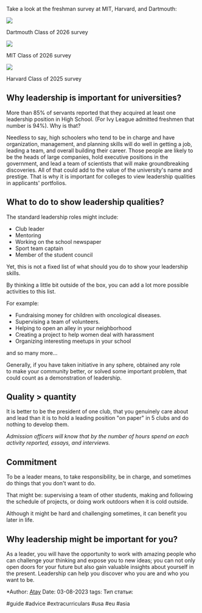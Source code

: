 
Take a look at the freshman survey at MIT, Harvard, and Dartmouth:

![](https://img4.teletype.in/files/fe/5c/fe5cb527-4ff5-4c97-b9b3-3adf5113e90b.png)

Dartmouth Class of 2026 survey

![](https://img3.teletype.in/files/a3/d0/a3d08411-9040-4bb7-9099-ac6aab91484b.png)

MIT Class of 2026 survey

![](https://img3.teletype.in/files/ab/c7/abc7392f-0265-4ee1-86e1-d71e2998e25d.png)

Harvard Class of 2025 survey

## Why leadership is important for universities?

More than 85% of servants reported that they acquired at least one leadership position in High School. (For Ivy League admitted freshmen that number is 94%). Why is that?

Needless to say, high schoolers who tend to be in charge and have organization, management, and planning skills will do well in getting a job, leading a team, and overall building their career. Those people are likely to be the heads of large companies, hold executive positions in the government, and lead a team of scientists that will make groundbreaking discoveries. All of that could add to the value of the university's name and prestige. That is why it is important for colleges to view leadership qualities in applicants' portfolios.

## What to do to show leadership qualities?

The standard leadership roles might include:

- Club leader
- Mentoring
- Working on the school newspaper
- Sport team captain
- Member of the student council

Yet, this is not a fixed list of what should you do to show your leadership skills.

By thinking a little bit outside of the box, you can add a lot more possible activities to this list.

For example:

- Fundraising money for children with oncological diseases.
- Supervising a team of volunteers.
- Helping to open an alley in your neighborhood
- Creating a project to help women deal with harassment
- Organizing interesting meetups in your school

and so many more...

Generally, if you have taken initiative in any sphere, obtained any role to make your community better, or solved some important problem, that could count as a demonstration of leadership.

## Quality > quantity

It is better to be the president of one club, that you genuinely care about and lead than it is to hold a leading position "on paper" in 5 clubs and do nothing to develop them.

_Admission officers will know that by the number of hours spend on each activity reported, essays, and interviews._

## Commitment

To be a leader means, to take responsibility, be in charge, and sometimes do things that you don't want to do.

That might be: supervising a team of other students, making and following the schedule of projects, or doing work outdoors when it is cold outside.

Although it might be hard and challenging sometimes, it can benefit you later in life.

## Why leadership might be important for you?

As a leader, you will have the opportunity to work with amazing people who can challenge your thinking and expose you to new ideas; you can not only open doors for your future but also gain valuable insights about yourself in the present. Leadership can help you discover who you are and who you want to be.

*Author: [Atay](https://t.me/ataywork)
Date: 03-08-2023
tags:
Тип статьи:

#guide 
#advice
#extracurriculars
#usa
#eu
#asia










